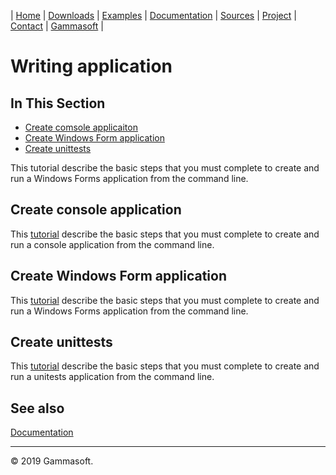 | [Home](home.md) | [Downloads](downloads.md) | [Examples](examples.md) | [Documentation](documentation.md) | [Sources](https://github.com/gammasoft71/xtd.tunit) | [Project](https://sourceforge.net/projects/tunitpro/) | [Contact](contact.md) | [Gammasoft](https://gammasoft71.wixsite.com/gammasoft) |

# Writing application

## In This Section

* [Create comsole applicaiton](#createconsole-application)
* [Create Windows Form application](#create-windows-form-application)
* [Create unittests](#create-unittests)

This tutorial describe the basic steps that you must complete to create and run a Windows Forms application from the command line.

## Create console application

This [tutorial](https://github.com/gammasoft71/xtd_console/tree/master/docs/writing_applicaitons.md) describe the basic steps that you must complete to create and run a console application from the command line.

## Create Windows Form application

This [tutorial](https://github.com/gammasoft71/xtd_forms/tree/master/docs/writing_applications.md) describe the basic steps that you must complete to create and run a Windows Forms application from the command line.

## Create unittests

This [tutorial](https://github.com/gammasoft71/xtd_tunit/tree/master/docs/writing_tests.md) describe the basic steps that you must complete to create and run a unitests application from the command line.

## See also

[Documentation](documentation.md)

______________________________________________________________________________________________

© 2019 Gammasoft.
